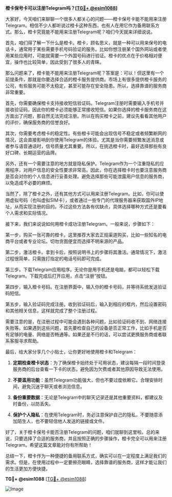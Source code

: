 **橙卡保号卡可以注册Telegram吗？[[TG💪+ @esim1088](https://t.me/s/esim1088)]**

大家好，今天咱们来聊聊一个很多人都关心的问题——橙卡保号卡能不能用来注册Telegram。相信不少人都听说过橙卡这种东西，也有人在用它作为备用联系方式。那么，橙卡究竟能不能用来注册Telegram呢？咱们今天就来详细说说。

首先，咱们得了解一下什么是橙卡。橙卡，顾名思义，就是一种可以用来保号的电话卡，通常用于某些需要手机号码验证的服务。比如你想注册某个国外网站或者使用某些应用时，可能就需要一个外国号码进行验证。橙卡的优点在于价格相对便宜，操作也比较简单，因此受到了很多人的青睐。

那么问题来了，橙卡能不能用来注册Telegram呢？答案是：可以！但这里有一个前提条件，那就是你要选择合适的橙卡服务提供商。市场上有很多提供橙卡服务的公司，有些服务可能不太稳定，甚至可能存在安全隐患。所以，选择靠谱的服务商非常重要。

首先，你需要确保橙卡支持接收短信验证码。Telegram注册时需要输入手机号并接收验证码，因此你的橙卡必须能够正常接收短信。如果你选择的橙卡服务商在这方面出了问题，那自然无法完成注册。所以在购买橙卡之前，建议先看看其他用户的评价，确保服务商的信誉良好。

其次，你需要考虑橙卡的稳定性。有些橙卡可能会出现信号不稳定或者频繁断网的情况，这会直接影响到你使用Telegram的体验。尤其是当你需要频繁发送消息或者参与语音通话时，信号质量尤其重要。所以，在挑选橙卡时，最好选择那些有良好口碑、长期运营的品牌。

另外，还有一个需要注意的地方就是隐私保护。Telegram作为一个注重隐私的应用程序，对用户信息的安全性要求非常高。因此，你在选择橙卡时也要注意服务商是否会对你的个人信息进行妥善处理。避免选择那些可能泄露用户信息的服务商，以免造成不必要的麻烦。

当然了，除了橙卡之外，还有其他方式可以用来注册Telegram。比如，你可以使用虚拟号码（也叫虚拟SIM卡），或者通过一些专门的代理服务器来获取国外IP地址，从而实现注册的目的。不过这些方法各有优缺点，具体选择哪种方式还是要看个人需求和实际情况。

接下来，我们来说说如何用橙卡成功注册Telegram。一般来说，步骤如下：

第一步，购买一张可靠的橙卡。这里推荐大家去正规渠道购买，比如一些知名的电商平台或者专业论坛。切勿贪图便宜而选择不明来源的产品。

第二步，激活橙卡。拿到卡后，按照说明书上的步骤将其激活。通常情况下，激活过程很简单，只需拨打指定的电话号码即可完成。

第三步，下载Telegram应用程序。无论你是用手机还是电脑，都可以轻松下载Telegram。下载完成后打开应用，点击“注册”按钮。

第四步，输入橙卡号码。在注册界面中，输入你的橙卡号码，并等待系统发送验证码短信。

第五步，输入验证码完成注册。收到验证码后，输入到相应的框内，然后设置密码和其他相关信息，这样就完成了整个注册过程。

需要注意的是，在注册过程中可能会遇到各种问题，比如验证码收不到、网络连接失败等。如果遇到这些问题，首先要检查自己的设备是否正常工作，比如手机是否有足够的电量、网络是否畅通等。如果还是不行的话，可以尝试更换服务商或者联系客服寻求帮助。

最后，给大家分享几个小贴士，让你更好地使用橙卡和Telegram：

1. **定期检查橙卡状态**：为了确保橙卡始终处于可用状态，建议每隔一段时间登录服务商的后台查看一下卡的状态，避免因为欠费或者其他原因导致无法使用。
   
2. **不要滥用功能**：虽然Telegram功能强大，但也不要过度依赖它。合理安排时间，避免沉迷于聊天或者浏览信息。

3. **备份重要数据**：无论是Telegram中的聊天记录还是其他重要资料，都建议及时备份，以防丢失。

4. **保护个人隐私**：在使用Telegram时，务必注意保护自己的隐私，不要随意添加陌生人，也不要轻信他人发送的链接或文件。

好了，关于橙卡保号卡能否注册Telegram的问题，咱们就聊到这里啦。总的来说，只要选择了合适的服务商，并且按照正确的步骤操作，橙卡完全可以用来注册Telegram。希望这篇文章能对你有所帮助！

总结一下，橙卡作为一种便捷的备用联系方式，确实可以在一定程度上满足我们的需求。但是，在使用过程中一定要擦亮眼睛，选择靠谱的服务商，这样才能让我们的生活更加方便快捷。

**TG💪+ @esim1088** [[TG💪+ @esim1088](https://t.me/s/esim1088)] 

![Image](https://i.postimg.cc/4NQfJmqS/Snipaste-2025-05-13-00-14-12.png)